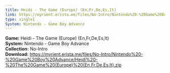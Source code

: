 ```yaml
---
title: Heidi - The Game (Europe) (En,Fr,De,Es,It)
link: https://myrient.erista.me/files/No-Intro/Nintendo%20-%20Game%20Boy%20Advance/Heidi%20-%20The%20Game%20(Europe)%20(En,Fr,De,Es,It).zip
type: single1
System: Nintendo - Game Boy Advance
---
```

<b>Game:</b> Heidi - The Game (Europe) (En,Fr,De,Es,It)<br>
<b>System:</b> Nintendo - Game Boy Advance<br>
<b>Collection:</b> No-Intro<br>
<b>Download:</b> https://myrient.erista.me/files/No-Intro/Nintendo%20-%20Game%20Boy%20Advance/Heidi%20-%20The%20Game%20(Europe)%20(En,Fr,De,Es,It).zip